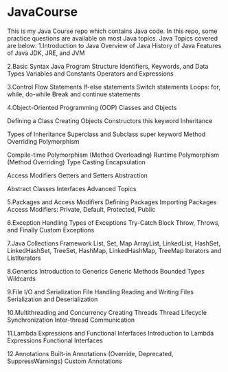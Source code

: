 # JavaCourse
This is my Java Course repo which contains Java code. In this repo, some practice questions are available on most Java topics.
Java Topics covered are below:
1.Introduction to Java
Overview of Java
History of Java
Features of Java
JDK, JRE, and JVM

2.Basic Syntax
Java Program Structure
Identifiers, Keywords, and Data Types
Variables and Constants
Operators and Expressions

3.Control Flow Statements
If-else statements
Switch statements
Loops: for, while, do-while
Break and continue statements

4.Object-Oriented Programming (OOP)
Classes and Objects

Defining a Class
Creating Objects
Constructors
this keyword
Inheritance

Types of Inheritance
Superclass and Subclass
super keyword
Method Overriding
Polymorphism

Compile-time Polymorphism (Method Overloading)
Runtime Polymorphism (Method Overriding)
Type Casting
Encapsulation

Access Modifiers
Getters and Setters
Abstraction

Abstract Classes
Interfaces
Advanced Topics

5.Packages and Access Modifiers
Defining Packages
Importing Packages
Access Modifiers: Private, Default, Protected, Public

6.Exception Handling
Types of Exceptions
Try-Catch Block
Throw, Throws, and Finally
Custom Exceptions

7.Java Collections Framework
List, Set, Map
ArrayList, LinkedList, HashSet, LinkedHashSet, TreeSet, HashMap, LinkedHashMap, TreeMap
Iterators and ListIterators

8.Generics
Introduction to Generics
Generic Methods
Bounded Types
Wildcards

9.File I/O and Serialization
File Handling
Reading and Writing Files
Serialization and Deserialization

10.Multithreading and Concurrency
Creating Threads
Thread Lifecycle
Synchronization
Inter-thread Communication

11.Lambda Expressions and Functional Interfaces
Introduction to Lambda Expressions
Functional Interfaces

12.Annotations
Built-in Annotations (Override, Deprecated, SuppressWarnings)
Custom Annotations
